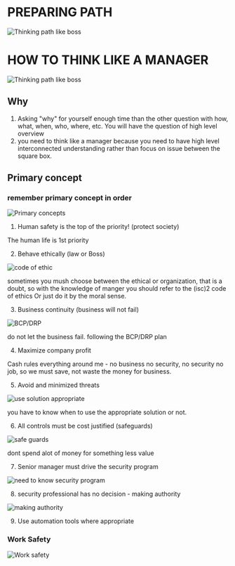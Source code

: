 # PREPARING PATH
![Thinking path like boss](https://github.com/hassj/My_CISSP/blob/main/Think_like_manager/Image/Preparing_Path.JPG "preparing path")
# HOW TO THINK LIKE A MANAGER
![Thinking path like boss](https://github.com/hassj/My_CISSP/blob/main/Think_like_manager/Image/Think_boss.JPG "think like a boss")
## Why

1. Asking "why" for yourself enough time than the other question with how, what, when, who, where, etc. You will have the question of high level overview
2. you need to think like a manager because you need to have high level interconnected understanding rather than focus on issue between the square box.

## Primary concept
### remember primary concept in order
![Primary concepts](https://github.com/hassj/My_CISSP/blob/main/Think_like_manager/Image/Think3.JPG "Primary concepts in order")

 1. Human safety is the top of the priority! (protect society)

  The human life is 1st priority

 2. Behave ethically (law or Boss)

 ![code of ethic](https://github.com/hassj/My_CISSP/blob/main/Think_like_manager/Image/Think4.JPG "code of ethic")

 sometimes you mush choose between the ethical or organization, that is a doubt, so with the knowledge of manger you should refer
 to the (isc)2 code of ethics Or just do it by the moral sense.

 3. Business continuity (business will not fail)

 ![BCP/DRP](https://github.com/hassj/My_CISSP/blob/main/Think_like_manager/Image/Think5.JPG)
 
 do not let the business fail. following the BCP/DRP plan

 4. Maximize company profit

 Cash rules everything around me - no business no security, no security no job, so we must save, not waste the money for business.

 5. Avoid and minimized threats

 ![use solution appropriate](https://github.com/hassj/My_CISSP/blob/main/Think_like_manager/Image/Think6.JPG)
 
 you have to know when to use the appropriate solution or not.

 6. All controls must be cost justified (safeguards)
 
 ![safe guards](https://github.com/hassj/My_CISSP/blob/main/Think_like_manager/Image/Think7.JPG)

 dont spend alot of money for something less value

 7. Senior manager must drive the security program

 ![need to know security program](https://github.com/hassj/My_CISSP/blob/main/Think_like_manager/Image/Think8.JPG)
 
 8. security professional has no decision - making authority 

 ![making authority](https://github.com/hassj/My_CISSP/blob/main/Think_like_manager/Image/Think9.JPG)

 9. Use automation tools where appropriate

### Work Safety
 ![Work safety](https://github.com/hassj/My_CISSP/blob/main/Think_like_manager/Image/Work_safety.JPG)
